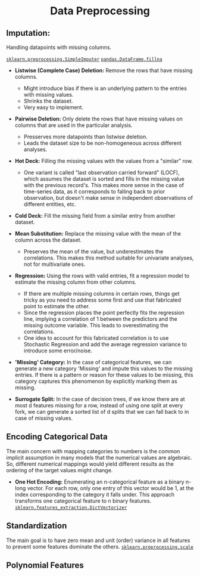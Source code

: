 <center><h1>Data Preprocessing</h1></center>

## Imputation:
Handling datapoints with missing columns.

[`sklearn.preprocessing.SimpleImputer`](http://scikit-learn.org/stable/modules/generated/sklearn.impute.SimpleImputer.html#sklearn.impute.SimpleImputer) [`pandas.DataFrame.fillna`](https://pandas.pydata.org/pandas-docs/stable/generated/pandas.DataFrame.fillna.html)

- **Listwise (Complete Case) Deletion:** Remove the rows that have missing columns.
  - Might introduce bias if there is an underlying pattern to the entries with missing values.
  - Shrinks the dataset.
  - Very easy to implement.

- **Pairwise Deletion:** Only delete the rows that have missing values on columns that are used in the particular analysis.
  - Presserves more datapoints than listwise deletion.
  - Leads the dataset size to be non-homogeneous across different analyses.

- **Hot Deck:** Filling the missing values with the values from a "similar" row. 
  - One variant is called "last observation carried forward" (LOCF), which assumes the dataset is sorted and fills in the missing value with the previous record's. This makes more sense in the case of time-series data, as it corresponds to falling back to prior observation, but doesn't make sense in independent observations of different entities, etc.

- **Cold Deck:** Fill the missing field from a similar entry from another dataset.

- **Mean Substitution:** Replace the missing value with the mean of the column across the dataset.
  - Preserves the mean of the value, but underestimates the correlations. This makes this method suitable for univariate analyses, not for multivariate ones.

- **Regression:** Using the rows with valid entries, fit a regression model to estimate the missing column from other columns.
  - If there are multiple missing columns in certain rows, things get tricky as you need to address some first and use that fabricated point to estimate the other.
  - Since the regression places the point perfectly fits the regression line, implying a correlation of 1 between the predictors and the missing outcome variable. This leads to overestimating the correlations.
  - One idea to account for this fabricated correlation is to use Stochastic Regression and add the average regression variance to introduce some error/noise.

- **'Missing' Category:** In the case of categorical features, we can generate a new category 'Missing' and impute this values to the missing entries. If there is a pattern or reason for these values to be missing, this category captures this phenomenon by explicitly marking them as missing.

- **Surrogate Split:** In the case of decision trees, if we know there are at most d features missing for a row, instead of using one split at every fork, we can generate a sorted list of d splits that we can fall back to in case of missing values. 

## Encoding Categorical Data
The main concern with mapping categories to numbers is the common implicit assumption in many models that the numerical values are algebraic. So, different numerical mappings would yield different results as the ordering of the target values might change.

- **One Hot Encoding:** Enumerating an n-categorical feature as a binary n-long vector. For each row, only one entry of this vector would be 1, at the index corresponding to the category it falls under. This approach transforms one categorical feature to n binary features.<br>[`sklearn.features_extraction.DictVectorizer`](http://scikit-learn.org/stable/modules/generated/sklearn.feature_extraction.DictVectorizer.html)

## Standardization
The main goal is to have zero mean and unit (order) variance in all features to prevent some features dominate the others.
[`sklearn.preprocessing.scale`](http://scikit-learn.org/stable/modules/generated/sklearn.preprocessing.scale.html#sklearn.preprocessing.scale)

## Polynomial Features

